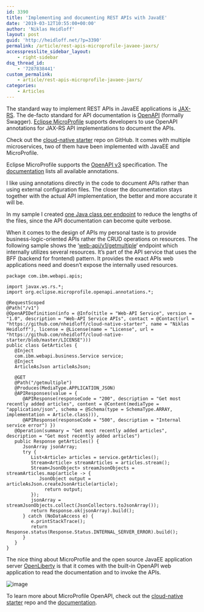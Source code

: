 ```yaml
---
id: 3390
title: 'Implementing and documenting REST APIs with JavaEE'
date: '2019-03-12T10:55:00+00:00'
author: 'Niklas Heidloff'
layout: post
guid: 'http://heidloff.net/?p=3390'
permalink: /article/rest-apis-microprofile-javaee-jaxrs/
accesspresslite_sidebar_layout:
    - right-sidebar
dsq_thread_id:
    - '7287838441'
custom_permalink:
    - article/rest-apis-microprofile-javaee-jaxrs/
categories:
    - Articles
---
```


The standard way to implement REST APIs in JavaEE applications is [JAX-RS](https://projects.eclipse.org/projects/ee4j.jaxrs). The de-facto standard for API documentation is [OpenAPI](https://www.openapis.org/) (formally Swagger). [Eclipse MicroProfile](https://microprofile.io/) supports developers to use OpenAPI annotations for JAX-RS API implementations to document the APIs.

Check out the [cloud-native starter](https://github.com/nheidloff/cloud-native-starter) repo on GitHub. It comes with multiple microservices, two of them have been implemented with JavaEE and MicroProfile.

Eclipse MicroProfile supports the [OpenAPI v3](https://github.com/OAI/OpenAPI-Specification/blob/master/versions/3.0.0.md) specification. The [documentation](https://github.com/eclipse/microprofile-open-api/blob/main/spec/src/main/asciidoc/microprofile-openapi-spec.asciidoc) lists all available annotations.



I like using annotations directly in the code to document APIs rather than using external configuration files. The closer the documentation stays together with the actual API implementation, the better and more accurate it will be.

In my sample I created [one Java class per endpoint](https://github.com/nheidloff/cloud-native-starter/tree/master/web-api-java-jee/src/main/java/com/ibm/webapi/apis) to reduce the lengths of the files, since the API documentation can become quite verbose.

When it comes to the design of APIs my personal taste is to provide business-logic-oriented APIs rather the CRUD operations on resources. The following sample shows the ‘[web-api/v1/getmultiple](https://github.com/nheidloff/cloud-native-starter/blob/master/web-api-java-jee/src/main/java/com/ibm/webapi/apis/GetArticles.java)‘ endpoint which internally utilizes several resources. It’s part of the API service that uses the BFF (backend for frontend) pattern. It provides the exact APIs web applications need and doesn’t expose the internally used resources.

```
package com.ibm.webapi.apis;

import javax.ws.rs.*;
import org.eclipse.microprofile.openapi.annotations.*;

@RequestScoped
@Path("/v1")
@OpenAPIDefinition(info = @Info(title = "Web-API Service", version = "1.0", description = "Web-API Service APIs", contact = @Contact(url = "https://github.com/nheidloff/cloud-native-starter", name = "Niklas Heidloff"), license = @License(name = "License", url = "https://github.com/nheidloff/cloud-native-starter/blob/master/LICENSE")))
public class GetArticles {
   @Inject
   com.ibm.webapi.business.Service service;
   @Inject
   ArticleAsJson articleAsJson;

   @GET
   @Path("/getmultiple")
   @Produces(MediaType.APPLICATION_JSON)
   @APIResponses(value = { 
      @APIResponse(responseCode = "200", description = "Get most recently added articles", content = @Content(mediaType = "application/json", schema = @Schema(type = SchemaType.ARRAY, implementation = Article.class))),			
      @APIResponse(responseCode = "500", description = "Internal service error") })
   @Operation(summary = "Get most recently added articles", description = "Get most recently added articles")
   public Response getArticles() {
      JsonArray jsonArray;
      try {
         List<Article> articles = service.getArticles();
         Stream<Article> streamArticles = articles.stream();
         Stream<JsonObject> streamJsonObjects = streamArticles.map(article -> {
            JsonObject output = articleAsJson.createJsonArticle(article);
              return output;
         });
         jsonArray = streamJsonObjects.collect(JsonCollectors.toJsonArray());
         return Response.ok(jsonArray).build();
      } catch (NoDataAccess e) {
         e.printStackTrace();
         return Response.status(Response.Status.INTERNAL_SERVER_ERROR).build();
      }  
   }
}
```

The nice thing about MicroProfile and the open source JavaEE application server [OpenLiberty](https://openliberty.io/) is that it comes with the built-in OpenAPI web application to read the documentation and to invoke the APIs.

![image](/assets/img/2019/03/blog-openapi-microprofile.png)

To learn more about MicroProfile OpenAPI, check out the [cloud-native starter](https://github.com/nheidloff/cloud-native-starter) repo and the [documentation](https://github.com/eclipse/microprofile-open-api/blob/master/spec/src/main/asciidoc/microprofile-openapi-spec.adoc).

